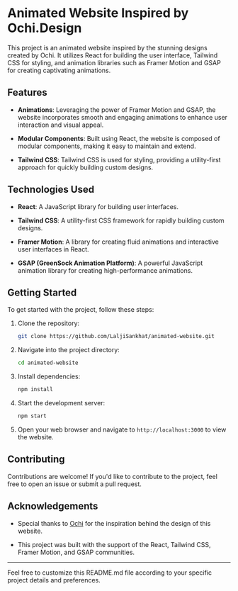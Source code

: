 # Animated Website Inspired by Ochi.Design

This project is an animated website inspired by the stunning designs created by Ochi. It utilizes React for building the user interface, Tailwind CSS for styling, and animation libraries such as Framer Motion and GSAP for creating captivating animations.

## Features
  
- **Animations**: Leveraging the power of Framer Motion and GSAP, the website incorporates smooth and engaging animations to enhance user interaction and visual appeal.

- **Modular Components**: Built using React, the website is composed of modular components, making it easy to maintain and extend.

- **Tailwind CSS**: Tailwind CSS is used for styling, providing a utility-first approach for quickly building custom designs.

## Technologies Used

- **React**: A JavaScript library for building user interfaces.
  
- **Tailwind CSS**: A utility-first CSS framework for rapidly building custom designs.
  
- **Framer Motion**: A library for creating fluid animations and interactive user interfaces in React.
  
- **GSAP (GreenSock Animation Platform)**: A powerful JavaScript animation library for creating high-performance animations.

## Getting Started

To get started with the project, follow these steps:

1. Clone the repository:

   ```bash
   git clone https://github.com/LaljiSankhat/animated-website.git
   ```

2. Navigate into the project directory:

   ```bash
   cd animated-website
   ```

3. Install dependencies:

   ```bash
   npm install
   ```

4. Start the development server:

   ```bash
   npm start
   ```

5. Open your web browser and navigate to `http://localhost:3000` to view the website.

## Contributing

Contributions are welcome! If you'd like to contribute to the project, feel free to open an issue or submit a pull request.

## Acknowledgements

- Special thanks to [Ochi](https://ochi.design/) for the inspiration behind the design of this website.
  
- This project was built with the support of the React, Tailwind CSS, Framer Motion, and GSAP communities.

---

Feel free to customize this README.md file according to your specific project details and preferences.